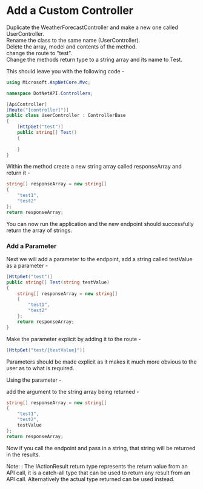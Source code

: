 # Add a Custom Controller

Duplicate the WeatherForecastController and make a new one called UserController.   
Rename the class to the same name (UserController).   
Delete the array, model and contents of the method.    
change the route to "test".   
Change the methods return type to a string array and its name to Test.

This should leave you with the following code -

```C#
using Microsoft.AspNetCore.Mvc;

namespace DotNetAPI.Controllers;

[ApiController]
[Route("[controller]")]
public class UserController : ControllerBase
{
    [HttpGet("test")]
    public string[] Test()
    {
        
    }
}
```

Within the method create a new string array called responseArray and return it -

```C#
string[] responseArray = new string[]
{
    "test1",
    "test2"
};
return responseArray;
```

You can now run the application and the new endpoint should successfully return the array of strings.

### Add a Parameter

Next we will add a parameter to the endpoint, add a string called testValue as a parameter -

```C#
[HttpGet("test")]
public string[] Test(string testValue)
{
    string[] responseArray = new string[]
    {
        "test1",
        "test2"
    };
    return responseArray;
}
```

Make the parameter explicit by adding it to the route -

```C#
[HttpGet("test/{testValue}")]
```

Parameters should be made explicit as it makes it much more obvious to the user as to what is required.

Using the parameter -

add the argument to the string array being returned -

```C#
string[] responseArray = new string[]
{
    "test1",
    "test2",
    testValue
};
return responseArray;
```

Now if you call the endpoint and pass in a string, that string will be returned in the results.

Note:
: The IActionResult return type represents the return value from an API call, it is a catch-all type
that can be used to return any result from an API call. Alternatively the actual type returned can be used instead.

